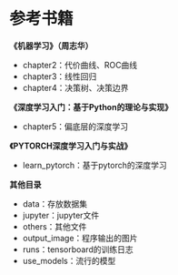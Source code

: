 # 参考书籍

**《机器学习》（周志华）**

- chapter2：代价曲线、ROC曲线
- chapter3：线性回归
- chapter4：决策树、决策边界

**《深度学习入门：基于Python的理论与实现》**

- chapter5：偏底层的深度学习

**《PYTORCH深度学习入门与实战》**

- learn_pytorch：基于pytorch的深度学习

**其他目录**

- data：存放数据集
- jupyter：jupyter文件
- others：其他文件
- output_image：程序输出的图片
- runs：tensorboard的训练日志
- use_models：流行的模型
